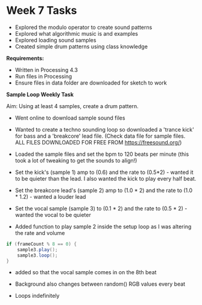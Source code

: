 # Week 7 Tasks
- Explored the modulo operator to create sound patterns
- Explored what algorithmic music is and examples
- Explored loading sound samples
- Created simple drum patterns using class knowledge  


**Requirements:**

- Written in Processing 4.3
- Run files in Processing
- Ensure files in data folder are downloaded for sketch to work


**Sample Loop Weekly Task**

Aim: Using at least 4 samples, create a drum pattern.

- Went online to download sample sound files
- Wanted to create a techno sounding loop so downloaded a 'trance kick' for bass and a 'breakcore' lead file. (Check data file for sample files. ALL FILES DOWNLOADED FOR FREE FROM https://freesound.org/)


- Loaded the sample files and set the bpm to 120 beats per minute (this took a lot of tweaking to get the sounds to align!)
- Set the kick's (sample 1) amp to (0.6) and the rate to (0.5*2) - wanted it to be quieter than the lead. I also wanted the kick to play every half beat.
- Set the breakcore lead's (sample 2) amp to (1.0 * 2) and the rate to (1.0 * 1.2) - wanted a louder lead 
- Set the vocal sample (sample 3) to (0.1 * 2) and the rate to (0.5 * 2) - wanted the vocal to be quieter 

- Added function to play sample 2 inside the setup loop as I was altering the rate and volume

```java
if (frameCount % 8 == 0) {
    sample3.play();
    sample3.loop();
}
```

- added so that the vocal sample comes in on the 8th beat

- Background also changes between random() RGB values every beat
- Loops indefinitely